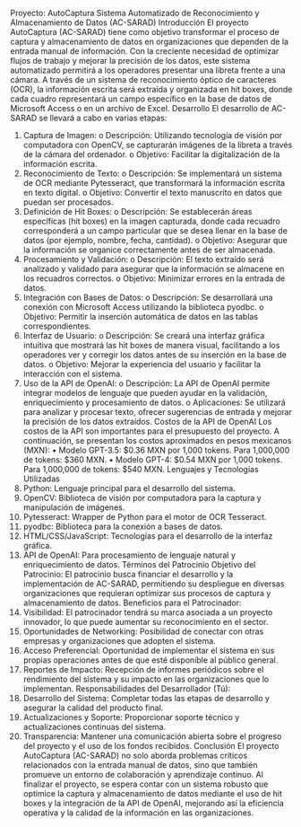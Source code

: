 Proyecto: AutoCaptura Sistema Automatizado de Reconocimiento y Almacenamiento de Datos (AC-SARAD)
Introducción
El proyecto AutoCaptura (AC-SARAD) tiene como objetivo transformar el proceso de captura y almacenamiento de datos en organizaciones que dependen de la entrada manual de información. Con la creciente necesidad de optimizar flujos de trabajo y mejorar la precisión de los datos, este sistema automatizado permitirá a los operadores presentar una libreta frente a una cámara. A través de un sistema de reconocimiento óptico de caracteres (OCR), la información escrita será extraída y organizada en hit boxes, donde cada cuadro representará un campo específico en la base de datos de Microsoft Access o en un archivo de Excel.
Desarrollo
El desarrollo de AC-SARAD se llevará a cabo en varias etapas:
1.	Captura de Imagen:
o	Descripción: Utilizando tecnología de visión por computadora con OpenCV, se capturarán imágenes de la libreta a través de la cámara del ordenador.
o	Objetivo: Facilitar la digitalización de la información escrita.
2.	Reconocimiento de Texto:
o	Descripción: Se implementará un sistema de OCR mediante Pytesseract, que transformará la información escrita en texto digital.
o	Objetivo: Convertir el texto manuscrito en datos que puedan ser procesados.
3.	Definición de Hit Boxes:
o	Descripción: Se establecerán áreas específicas (hit boxes) en la imagen capturada, donde cada recuadro corresponderá a un campo particular que se desea llenar en la base de datos (por ejemplo, nombre, fecha, cantidad).
o	Objetivo: Asegurar que la información se organice correctamente antes de ser almacenada.
4.	Procesamiento y Validación:
o	Descripción: El texto extraído será analizado y validado para asegurar que la información se almacene en los recuadros correctos.
o	Objetivo: Minimizar errores en la entrada de datos.
5.	Integración con Bases de Datos:
o	Descripción: Se desarrollará una conexión con Microsoft Access utilizando la biblioteca pyodbc.
o	Objetivo: Permitir la inserción automática de datos en las tablas correspondientes.
6.	Interfaz de Usuario:
o	Descripción: Se creará una interfaz gráfica intuitiva que mostrará las hit boxes de manera visual, facilitando a los operadores ver y corregir los datos antes de su inserción en la base de datos.
o	Objetivo: Mejorar la experiencia del usuario y facilitar la interacción con el sistema.
7.	Uso de la API de OpenAI:
o	Descripción: La API de OpenAI permite integrar modelos de lenguaje que pueden ayudar en la validación, enriquecimiento y procesamiento de datos.
o	Aplicaciones: Se utilizará para analizar y procesar texto, ofrecer sugerencias de entrada y mejorar la precisión de los datos extraídos.
Costos de la API de OpenAI
Los costos de la API son importantes para el presupuesto del proyecto. A continuación, se presentan los costos aproximados en pesos mexicanos (MXN):
•	Modelo GPT-3.5: $0.36 MXN por 1,000 tokens. Para 1,000,000 de tokens: $360 MXN.
•	Modelo GPT-4: $0.54 MXN por 1,000 tokens. Para 1,000,000 de tokens: $540 MXN.
Lenguajes y Tecnologías Utilizadas
1.	Python: Lenguaje principal para el desarrollo del sistema.
2.	OpenCV: Biblioteca de visión por computadora para la captura y manipulación de imágenes.
3.	Pytesseract: Wrapper de Python para el motor de OCR Tesseract.
4.	pyodbc: Biblioteca para la conexión a bases de datos.
5.	HTML/CSS/JavaScript: Tecnologías para el desarrollo de la interfaz gráfica.
6.	API de OpenAI: Para procesamiento de lenguaje natural y enriquecimiento de datos.
Términos del Patrocinio
Objetivo del Patrocinio: El patrocinio busca financiar el desarrollo y la implementación de AC-SARAD, permitiendo su despliegue en diversas organizaciones que requieran optimizar sus procesos de captura y almacenamiento de datos.
Beneficios para el Patrocinador:
1.	Visibilidad: El patrocinador tendrá su marca asociada a un proyecto innovador, lo que puede aumentar su reconocimiento en el sector.
2.	Oportunidades de Networking: Posibilidad de conectar con otras empresas y organizaciones que adopten el sistema.
3.	Acceso Preferencial: Oportunidad de implementar el sistema en sus propias operaciones antes de que esté disponible al público general.
4.	Reportes de Impacto: Recepción de informes periódicos sobre el rendimiento del sistema y su impacto en las organizaciones que lo implementan.
Responsabilidades del Desarrollador (Tú):
1.	Desarrollo del Sistema: Completar todas las etapas de desarrollo y asegurar la calidad del producto final.
2.	Actualizaciones y Soporte: Proporcionar soporte técnico y actualizaciones continuas del sistema.
3.	Transparencia: Mantener una comunicación abierta sobre el progreso del proyecto y el uso de los fondos recibidos.
Conclusión
El proyecto AutoCaptura (AC-SARAD) no solo aborda problemas críticos relacionados con la entrada manual de datos, sino que también promueve un entorno de colaboración y aprendizaje continuo. Al finalizar el proyecto, se espera contar con un sistema robusto que optimice la captura y almacenamiento de datos mediante el uso de hit boxes y la integración de la API de OpenAI, mejorando así la eficiencia operativa y la calidad de la información en las organizaciones.

